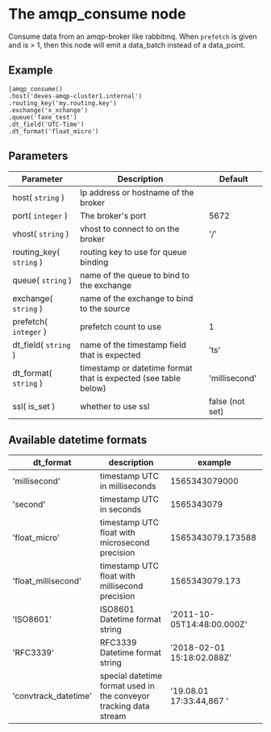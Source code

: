 The amqp_consume node
=====================

Consume data from an amqp-broker like rabbitmq.
When `prefetch` is given and is > 1, then this node will emit a data_batch instead of a data_point.


Example
-------

    |amqp_consume()
    .host('deves-amqp-cluster1.internal') 
    .routing_key('my.routing.key')
    .exchange('x_xchange')
    .queue('faxe_test')
    .dt_field('UTC-Time')
    .dt_format('float_micro')


Parameters
----------

Parameter     | Description | Default 
--------------|-------------|---------
host( `string` )| Ip address or hostname of the broker|
port( `integer` )| The broker's port | 5672
vhost( `string` )| vhost to connect to on the broker| '/'
routing_key( `string` )| routing key to use for queue binding|
queue( `string` )|name of the queue to bind to the exchange|
exchange( `string` )|name of the exchange to bind to the source|
prefetch( `integer` )|prefetch count to use| 1
dt_field( `string` )|name of the timestamp field that is expected|'ts'
dt_format( `string` )|timestamp or datetime format that is expected (see table below)| 'millisecond'
ssl( is_set ) | whether to use ssl | false (not set)



Available datetime formats
--------------------------

dt_format    | description                                  | example
-------------|----------------------------------------------|-------------
'millisecond'|timestamp UTC in milliseconds                 |1565343079000
'second'     |timestamp UTC in seconds                      |1565343079
'float_micro'|timestamp UTC float with microsecond precision|1565343079.173588
'float_millisecond'|timestamp UTC float with millisecond precision|1565343079.173
'ISO8601'    |ISO8601 Datetime format string                |'2011-10-05T14:48:00.000Z'
'RFC3339'    |RFC3339 Datetime format string                |'2018-02-01 15:18:02.088Z'
'convtrack_datetime'|special datetime format used in the conveyor tracking data stream|'19.08.01  17:33:44,867  '


